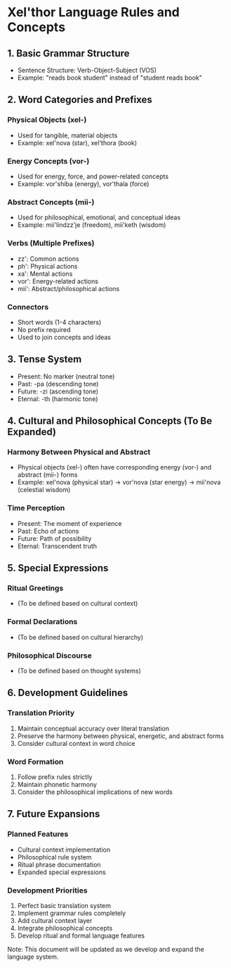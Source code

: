 # Xel'thor Language Rules and Concepts

## 1. Basic Grammar Structure
- Sentence Structure: Verb-Object-Subject (VOS)
- Example: "reads book student" instead of "student reads book"

## 2. Word Categories and Prefixes
### Physical Objects (xel-)
- Used for tangible, material objects
- Example: xel'nova (star), xel'thora (book)

### Energy Concepts (vor-)
- Used for energy, force, and power-related concepts
- Example: vor'shiba (energy), vor'thala (force)

### Abstract Concepts (mii-)
- Used for philosophical, emotional, and conceptual ideas
- Example: mii'lindzz'je (freedom), mii'keth (wisdom)

### Verbs (Multiple Prefixes)
- zz': Common actions
- ph': Physical actions
- xa': Mental actions
- vor': Energy-related actions
- mii': Abstract/philosophical actions

### Connectors
- Short words (1-4 characters)
- No prefix required
- Used to join concepts and ideas

## 3. Tense System
- Present: No marker (neutral tone)
- Past: -pa (descending tone)
- Future: -zi (ascending tone)
- Eternal: -th (harmonic tone)

## 4. Cultural and Philosophical Concepts (To Be Expanded)
### Harmony Between Physical and Abstract
- Physical objects (xel-) often have corresponding energy (vor-) and abstract (mii-) forms
- Example: xel'nova (physical star) → vor'nova (star energy) → mii'nova (celestial wisdom)

### Time Perception
- Present: The moment of experience
- Past: Echo of actions
- Future: Path of possibility
- Eternal: Transcendent truth

## 5. Special Expressions
### Ritual Greetings
- (To be defined based on cultural context)

### Formal Declarations
- (To be defined based on cultural hierarchy)

### Philosophical Discourse
- (To be defined based on thought systems)

## 6. Development Guidelines
### Translation Priority
1. Maintain conceptual accuracy over literal translation
2. Preserve the harmony between physical, energetic, and abstract forms
3. Consider cultural context in word choice

### Word Formation
1. Follow prefix rules strictly
2. Maintain phonetic harmony
3. Consider the philosophical implications of new words

## 7. Future Expansions
### Planned Features
- Cultural context implementation
- Philosophical rule system
- Ritual phrase documentation
- Expanded special expressions

### Development Priorities
1. Perfect basic translation system
2. Implement grammar rules completely
3. Add cultural context layer
4. Integrate philosophical concepts
5. Develop ritual and formal language features

Note: This document will be updated as we develop and expand the language system.
